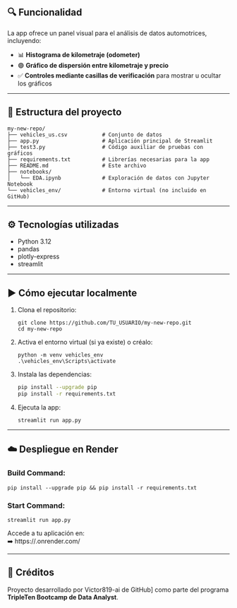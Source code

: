 
## 🔍 Funcionalidad

La app ofrece un panel visual para el análisis de datos automotrices, incluyendo:

- 📊 **Histograma de kilometraje (odometer)**
- 🟣 **Gráfico de dispersión entre kilometraje y precio**
- ✅ **Controles mediante casillas de verificación** para mostrar u ocultar los gráficos

---

## 📁 Estructura del proyecto

```
my-new-repo/
├── vehicles_us.csv           # Conjunto de datos
├── app.py                    # Aplicación principal de Streamlit
├── test3.py                  # Código auxiliar de pruebas con gráficos
├── requirements.txt          # Librerías necesarias para la app
├── README.md                 # Este archivo
├── notebooks/
│   └── EDA.ipynb             # Exploración de datos con Jupyter Notebook
└── vehicles_env/             # Entorno virtual (no incluido en GitHub)
```

---

## ⚙️ Tecnologías utilizadas

- Python 3.12
- pandas
- plotly-express
- streamlit

---

## ▶️ Cómo ejecutar localmente

1. Clona el repositorio:
   ```
   git clone https://github.com/TU_USUARIO/my-new-repo.git
   cd my-new-repo
   ```

2. Activa el entorno virtual (si ya existe) o créalo:
   ```
   python -m venv vehicles_env
   .\vehicles_env\Scripts\activate
   ```

3. Instala las dependencias:
   ```bash
   pip install --upgrade pip
   pip install -r requirements.txt
   ```

4. Ejecuta la app:
   ```
   streamlit run app.py
   ```

---

## ☁️ Despliegue en Render

### Build Command:
```
pip install --upgrade pip && pip install -r requirements.txt
```

### Start Command:
```
streamlit run app.py
```

Accede a tu aplicación en:  
➡️ https://<NOMBRE-DE-TU-APP>.onrender.com/

---

## 📌 Créditos

Proyecto desarrollado por Victor819-ai de GitHub] como parte del programa **TripleTen Bootcamp de Data Analyst**.
